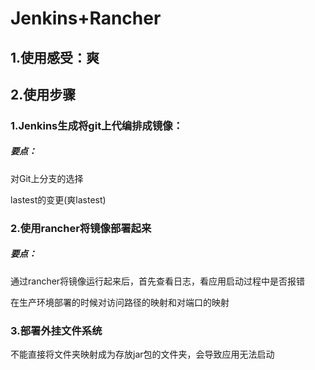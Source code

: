 # Jenkins+Rancher

## 1.使用感受：爽

## 2.使用步骤

### 1.Jenkins生成将git上代编排成镜像：

##### 要点：

对Git上分支的选择

lastest的变更(爽lastest)

### 2.使用rancher将镜像部署起来

##### 要点：

通过rancher将镜像运行起来后，首先查看日志，看应用启动过程中是否报错

在生产环境部署的时候对访问路径的映射和对端口的映射



### 3.部署外挂文件系统

不能直接将文件夹映射成为存放jar包的文件夹，会导致应用无法启动